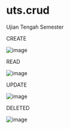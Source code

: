 # uts.crud

Ujian Tengah Semester

CREATE

![image](https://user-images.githubusercontent.com/101444022/158154883-816b188e-7560-4e12-96c1-d9d84a0a3458.png)

READ

![image](https://user-images.githubusercontent.com/101444022/158154924-d15a8a50-f4b1-4c1c-b5c5-3ddfe7e3963a.png)


UPDATE

![image](https://user-images.githubusercontent.com/101444022/158154977-ea55040d-8f3d-4588-ac7d-adf7f0df9835.png)


DELETED

![image](https://user-images.githubusercontent.com/101444022/158155027-a5056317-8136-4a7f-9d66-dd74036e3287.png)
